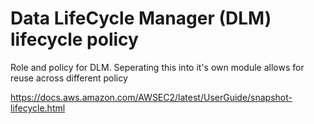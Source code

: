 # Data LifeCycle Manager (DLM) lifecycle policy
Role and policy for DLM. Seperating this into it's own module allows for reuse across different policy

https://docs.aws.amazon.com/AWSEC2/latest/UserGuide/snapshot-lifecycle.html